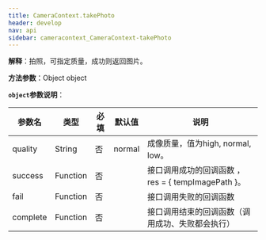 ```yaml
---
title: CameraContext.takePhoto
header: develop
nav: api
sidebar: cameracontext_CameraContext-takePhoto
---
```




**解释**：拍照，可指定质量，成功则返回图片。

**方法参数**：Object object

**`object`参数说明**：

|参数名 |类型 | 必填 | 默认值|说明|
|---- | ---- | ---- |---- |---|
|quality |String  |否  | normal|成像质量，值为high, normal, low。|
|success| Function |   否  | |接口调用成功的回调函数 ，res = { tempImagePath }。|
|fail  |  Function  |  否 |  |接口调用失败的回调函数|
|complete |   Function  |  否  | |接口调用结束的回调函数（调用成功、失败都会执行）|


